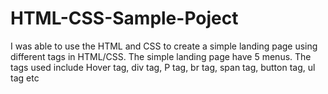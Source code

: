 # HTML-CSS-Sample-Poject
I was able to use the HTML and CSS to create a simple landing page using different tags in HTML/CSS. 
The simple landing page have 5 menus. 
The tags used include Hover tag, div tag, P tag, br tag, span tag, button tag, ul tag etc
